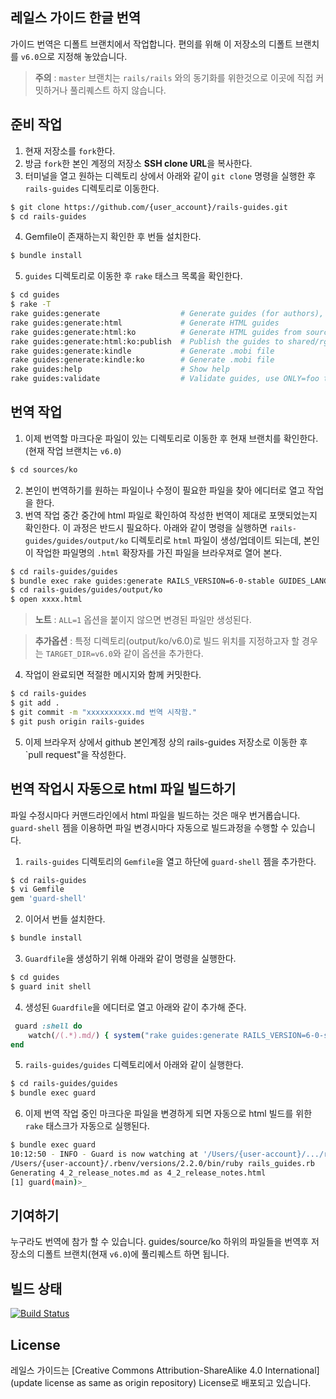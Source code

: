 ## 레일스 가이드 한글 번역

가이드 번역은 디폴트 브랜치에서 작업합니다. 편의를 위해 이 저장소의 디폴트 브랜치를 `v6.0`으로 지정해 놓았습니다.

> **주의** : `master` 브랜치는 `rails/rails` 와의 동기화를 위한것으로 이곳에 직접 커밋하거나 풀리퀘스트 하지 않습니다.

## 준비 작업

1. 현재 저장소를 `fork`한다.
2. 방금 `fork`한 본인 계정의 저장소 **SSH clone URL**을 복사한다.
3. 터미널을 열고 원하는 디렉토리 상에서 아래와 같이 `git clone` 명령을 실행한 후 `rails-guides` 디렉토리로 이동한다.

```bash
$ git clone https://github.com/{user_account}/rails-guides.git
$ cd rails-guides
```

4. Gemfile이 존재하는지 확인한 후 번들 설치한다.

```bash
$ bundle install
```

5.  `guides` 디렉토리로 이동한 후 `rake` 태스크 목록을 확인한다.

```bash
$ cd guides
$ rake -T
rake guides:generate                  # Generate guides (for authors), use ONLY=foo to process just "foo.md"
rake guides:generate:html             # Generate HTML guides
rake guides:generate:html:ko          # Generate HTML guides from source/ko (for RORLAB)
rake guides:generate:html:ko:publish  # Publish the guides to shared/rg (for ROR Lab.)
rake guides:generate:kindle           # Generate .mobi file
rake guides:generate:kindle:ko        # Generate .mobi file
rake guides:help                      # Show help
rake guides:validate                  # Validate guides, use ONLY=foo to process just "foo.html"
```

## 번역 작업

1. 이제 번역할 마크다운 파일이 있는 디렉토리로 이동한 후 현재 브랜치를 확인한다. (현재 작업 브랜치는 `v6.0`)

```bash
$ cd sources/ko
```

2. 본인이 번역하기를 원하는 파일이나 수정이 필요한 파일을 찾아 에디터로 열고 작업을 한다.
3. 번역 작업 중간 중간에 html 파일로 확인하여 작성한 번역이 제대로 포맷되었는지 확인한다. 이 과정은 반드시 필요하다. 아래와 같이 명령을 실행하면 `rails-guides/guides/output/ko` 디렉토리로 `html` 파일이 생성/업데이트 되는데, 본인이 작업한 파일명의 `.html` 확장자를 가진 파일을 브라우져로 열어 본다.

```bash
$ cd rails-guides/guides
$ bundle exec rake guides:generate RAILS_VERSION=6-0-stable GUIDES_LANGUAGE=ko [ALL=1]
$ cd rails-guides/guides/output/ko
$ open xxxx.html
```

> **노트** : `ALL=1` 옵션을 붙이지 않으면 변경된 파일만 생성된다.

> **추가옵션** : 특정 디렉토리(output/ko/v6.0)로 빌드 위치를 지정하고자 할 경우는 `TARGET_DIR=v6.0`와 같이 옵션을 추가한다.

4. 작업이 완료되면 적절한 메시지와 함께 커밋한다.

```bash
$ cd rails-guides
$ git add .
$ git commit -m "xxxxxxxxxx.md 번역 시작함."
$ git push origin rails-guides
```

5. 이제 브라우저 상에서 github 본인계정 상의 rails-guides 저장소로 이동한 후 `pull request"을 작성한다.

## 번역 작업시 자동으로 html 파일 빌드하기

파일 수정시마다 커맨드라인에서 html 파일을 빌드하는 것은 매우 번거롭습니다. `guard-shell` 젬을 이용하면 파일 변경시마다 자동으로 빌드과정을 수행할 수 있습니다.

1. `rails-guides` 디렉토리의 `Gemfile`을 열고 하단에 `guard-shell` 젬을 추가한다.

```bash
$ cd rails-guides
$ vi Gemfile
gem 'guard-shell'
```

2. 이어서 번들 설치한다.

```bash
$ bundle install
```

3. `Guardfile`을 생성하기 위해 아래와 같이 명령을 실행한다.

```bash
$ cd guides
$ guard init shell
```

4.  생성된 `Guardfile`을 에디터로 열고 아래와 같이 추가해 준다.

```ruby
 guard :shell do
    watch(/(.*).md/) { system("rake guides:generate RAILS_VERSION=6-0-stable GUIDES_LANGUAGE=ko")}
end
```

5. `rails-guides/guides` 디렉토리에서 아래와 같이 실행한다.

```bash
$ cd rails-guides/guides
$ bundle exec guard
```

6. 이제 번역 작업 중인 마크다운 파일을 변경하게 되면 자동으로 html 빌드를 위한 `rake` 태스크가 자동으로 실행된다.

```bash
$ bundle exec guard
10:12:50 - INFO - Guard is now watching at '/Users/{user-account}/.../rails-guides/guides'
/Users/{user-account}/.rbenv/versions/2.2.0/bin/ruby rails_guides.rb
Generating 4_2_release_notes.md as 4_2_release_notes.html
[1] guard(main)>_
```

## 기여하기

누구라도 번역에 참가 할 수 있습니다. guides/source/ko 하위의 파일들을 번역후 저장소의 디폴트 브랜치(현재 `v6.0`)에 풀리퀘스트 하면 됩니다.

## 빌드 상태

[![Build Status](https://travis-ci.org/rorlakr/rails-guides.svg?branch=guides-ko)](https://travis-ci.org/rorlakr/rails-guides)

## License

레일스 가이드는 [Creative Commons Attribution-ShareAlike 4.0 International](update license as same as origin repository) License로 배포되고 있습니다.
